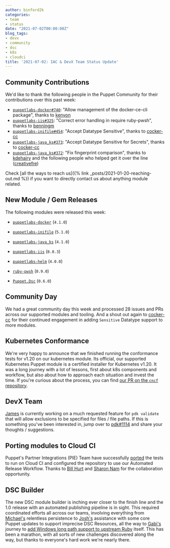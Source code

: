 ```yaml
---
author: binford2k
categories:
- team
- status
date: "2021-07-02T00:00:00Z"
blog_tags:
- devx
- community
- dsc
- k8s
- cloudci
title: '2021-07-02: IAC & DevX Team Status Update'
---
```


## Community Contributions

We'd like to thank the following people in the Puppet Community for their contributions over this past week:

- [`puppetlabs-docker#740`][puppetlabs-docker-pr-740]: "Allow management of the docker-ce-cli package", thanks to [kenyon][kenyon]
- [`puppetlabs-iis#325`][puppetlabs-iis-pr-325]: "Correct error handling in require ruby-pwsh", thanks to [benningm][benningm]
- [`puppetlabs-inifile#454`][puppetlabs-inifile-pr-454]: "Accept Datatype Sensitive", thanks to [cocker-cc][cocker-cc]
- [`puppetlabs-java_ks#373`][puppetlabs-java_ks-pr-373]: "Accept Datatype Sensitive for Secrets", thanks to [cocker-cc][cocker-cc]
- [`puppetlabs-java_ks#372`][puppetlabs-java_ks-pr-372]: "Fix fingerprint comparison", thanks to [kdehairy][kdehairy] and the following people who helped get it over the line ([creativefre][creativefre])

Check [all the ways to reach us]({% link _posts/2021-01-20-reaching-out.md %}) if you want to directly contact us about anything module related.

## New Module / Gem Releases

The following modules were released this week:

- [`puppetlabs-docker`][puppetlabs-docker] (`4.1.0`)
- [`puppetlabs-inifile`][puppetlabs-inifile] (`5.1.0`)
- [`puppetlabs-java_ks`][puppetlabs-java_ks] (`4.1.0`)
- [`puppetlabs-iis`][puppetlabs-iis] (`8.0.3`)
- [`puppetlabs-helm`][puppetlabs-helm] (`4.0.0`)
- [`ruby-pwsh`][ruby-pwsh] (`0.9.0`)
- [`Puppet.Dsc`][Puppet.Dsc] (`0.6.0`)

  [puppetlabs-docker]: https://github.com/puppetlabs/puppetlabs-docker
  [puppetlabs-inifile]: https://github.com/puppetlabs/puppetlabs-inifile
  [puppetlabs-java_ks]: https://github.com/puppetlabs/puppetlabs-java_ks
  [puppetlabs-iis]: https://github.com/puppetlabs/puppetlabs-iis
  [puppetlabs-helm]: https://github.com/puppetlabs/puppetlabs-helm
  [ruby-pwsh]: https://github.com/puppetlabs/ruby-pwsh
  [Puppet.Dsc]: https://github.com/puppetlabs/Puppet.Dsc
  [puppetlabs-docker-pr-740]: https://github.com/puppetlabs/puppetlabs-docker/pull/740
  [kenyon]: https://github.com/kenyon
  [puppetlabs-iis-pr-325]: https://github.com/puppetlabs/puppetlabs-iis/pull/325
  [benningm]: https://github.com/benningm
  [puppetlabs-inifile-pr-454]: https://github.com/puppetlabs/puppetlabs-inifile/pull/454
  [cocker-cc]: https://github.com/cocker-cc
  [puppetlabs-java_ks-pr-373]: https://github.com/puppetlabs/puppetlabs-java_ks/pull/373
  [puppetlabs-java_ks-pr-372]: https://github.com/puppetlabs/puppetlabs-java_ks/pull/372
  [kdehairy]: https://github.com/kdehairy
  [creativefre]: https://github.com/creativefre

## Community Day

We had a great community day this week and processed 28 issues and PRs across our supported modules and tooling.
And a shout out again to [cocker-cc][cocker-cc] for their continued engagement in adding `Sensitive` Datatype support to more modules.


## Kubernetes Conformance

We're very happy to announce that we finished running the conformance tests for v1.20 on our kubernetes module. Its official, our supported Kubernetes Puppet module is a certified installer for Kubernetes v1.20.
It was a long journey with a lot of lessons, first about k8s components and workflow, but also about how to approach each situation and invest the time.
If you're curious about the process, you can find [our PR on the `cncf` repository](https://github.com/cncf/k8s-conformance/pull/1514).


## DevX Team
[James][James] is currently working on a much requested feature for `pdk validate` that will allow exclusions to be specified for files / file paths.
If this is something you've been interested in, jump over to [pdk#1114](https://github.com/puppetlabs/pdk/pull/1114) and share your thoughts / suggestions.


## Porting modules to Cloud CI
Puppet's Partner Integrations (PIE) Team have successfully [ported](https://github.com/puppetlabs/puppetlabs-splunk_hec/pull/124) the tests to run on Cloud CI and configured the repository to use our Automated Release Workflow.
Thanks to [Bill Hurt][Bill] and [Sharon Nam][Sharon] for the collaboration opportunity.


## DSC Builder
The new DSC module builder is inching ever closer to the finish line and the 1.0 release with an automated publishing pipeline is in sight.
This required coordinated efforts all across our teams, involving everything from [Michael's][Michael] relentless persistence to [Josh's][Josh] assistance with some core Puppet updates to support imprecise DSC Resources, all the way to [Gabi's][gabi] journey to [add Windows long path support to upstream Ruby][ruby_paths] itself.
This has been a marathon, with all sorts of new challenges discovered along the way, but thanks to everyone's hard work we're nearly there.


  [Adrian]:             https://github.com/adrianiurca
  [Ben]:                https://github.com/binford2k
  [Ciaran]:             https://github.com/sanfrancrisko
  [Daiana]:             https://github.com/daianamezdrea
  [Danny]:              https://github.com/carabasdaniel
  [DavidArmstrong]:     https://github.com/da-ar
  [DavidSchmitt]:       https://github.com/DavidS
  [DavidSwan]:          https://github.com/david22swan
  [Disha]:              https://github.com/Disha-maker
  [James]:              https://github.com/jpogran
  [Lore]:               https://github.com/lionce
  [Michael]:            https://github.com/michaeltlombardi
  [Paula]:              https://github.com/pmcmaw
  [Sheena]:             https://github.com/sheenaajay
  [Supported Modules]:  https://puppetlabs.github.io/iac/modules/
  [Tools]:              https://puppetlabs.github.io/iac/tools/
  [Bill]:               https://github.com/RandomNoun7 
  [Sharon]:             https://github.com/nam054
  [Josh]:               https://github.com/joshcooper
  [Gabi]:               https://github.com/GabrielNagy
  [ruby_paths]:         https://dev.to/puppet/windows-ruby-and-long-paths-3jag
  
